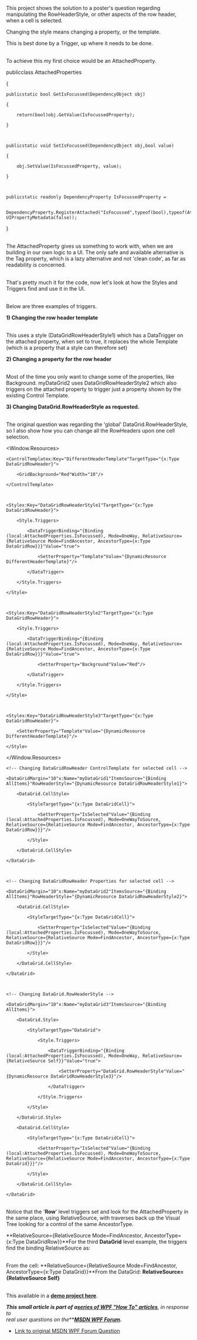 
<br><br>This project shows the solution to a poster's question regarding manipulating the RowHeaderStyle, or other aspects of the row header, when a cell is selected.  
  

Changing the style means changing a property, or the template.

This is best done by a Trigger, up where it needs to be done.

<br>To achieve this my first choice would be an AttachedProperty.  
  

publicclass AttachedProperties

{

    publicstatic bool GetIsFocussed(DependencyObject obj)

    {

        return(bool)obj.GetValue(IsFocussedProperty);

    }



    publicstatic void SetIsFocussed(DependencyObject obj,bool value)

    {

        obj.SetValue(IsFocussedProperty, value);

    }



    publicstatic readonly DependencyProperty IsFocussedProperty =

        DependencyProperty.RegisterAttached("IsFocussed",typeof(bool),typeof(AttachedProperties),new UIPropertyMetadata(false));

}
  
  
<br>The AttachedProperty gives us something to work with, when we are building in our own logic to a UI. The only safe and available alternative is the Tag property, which is a lazy alternative and not 'clean code', as far as readability is concerned.  
  
<br>That's pretty much it for the code, now let's look at how the Styles and Triggers find and use it in the UI.  
  
<br>Below are three examples of triggers.  
  
**1) Changing the row header template**  
  
<br>This uses a style (DataGridRowHeaderStyle1) which has a DataTrigger on the attached property, when set to true, it replaces the whole Template (which is a property that a style can therefore set)  
  
**2) Changing a property for the row header**  
  
<br>Most of the time you only want to change some of the properties, like Background. myDataGrid2 uses DataGridRowHeaderStyle2 which also triggers on the attached property to trigger just a property shown by the existing Control Template.



**3) Changing DataGrid.RowHeaderStyle as requested.**  
  
<br>The original question was regarding the 'global' DataGrid.RowHeaderStyle, so I also show how you can change all the RowHeaders upon one cell selection.
  

<Window.Resources>

    <ControlTemplatex:Key="DifferentHeaderTemplate"TargetType="{x:Type DataGridRowHeader}">

        <GridBackground="Red"Width="10"/>

    </ControlTemplate>



    <Stylex:Key="DataGridRowHeaderStyle1"TargetType="{x:Type DataGridRowHeader}">

        <Style.Triggers>

            <DataTriggerBinding="{Binding (local:AttachedProperties.IsFocussed), Mode=OneWay, RelativeSource={RelativeSource Mode=FindAncestor, AncestorType={x:Type DataGridRow}}}"Value="true">

                <SetterProperty="Template"Value="{DynamicResource DifferentHeaderTemplate}"/>

            </DataTrigger>

        </Style.Triggers>

    </Style>



    <Stylex:Key="DataGridRowHeaderStyle2"TargetType="{x:Type DataGridRowHeader}">

        <Style.Triggers>

            <DataTriggerBinding="{Binding (local:AttachedProperties.IsFocussed), Mode=OneWay, RelativeSource={RelativeSource Mode=FindAncestor, AncestorType={x:Type DataGridRow}}}"Value="true">

                <SetterProperty="Background"Value="Red"/>

            </DataTrigger>

        </Style.Triggers>

    </Style>



    <Stylex:Key="DataGridRowHeaderStyle3"TargetType="{x:Type DataGridRowHeader}">

        <SetterProperty="Template"Value="{DynamicResource DifferentHeaderTemplate}"/>

    </Style>

</Window.Resources>



<StackPanel>



    <!-- Changing DataGridRowHeader ControlTemplate for selected cell -->

    <DataGridMargin="10"x:Name="myDataGrid1"ItemsSource="{Binding AllItems}"RowHeaderStyle="{DynamicResource DataGridRowHeaderStyle1}">

        <DataGrid.CellStyle>

            <StyleTargetType="{x:Type DataGridCell}">

                <SetterProperty="IsSelected"Value="{Binding (local:AttachedProperties.IsFocussed), Mode=OneWayToSource, RelativeSource={RelativeSource Mode=FindAncestor, AncestorType={x:Type DataGridRow}}}"/>

            </Style>

        </DataGrid.CellStyle>

    </DataGrid>



    <!-- Changing DataGridRowHeader Properties for selected cell -->

    <DataGridMargin="10"x:Name="myDataGrid2"ItemsSource="{Binding AllItems}"RowHeaderStyle="{DynamicResource DataGridRowHeaderStyle2}">

        <DataGrid.CellStyle>

            <StyleTargetType="{x:Type DataGridCell}">

                <SetterProperty="IsSelected"Value="{Binding (local:AttachedProperties.IsFocussed), Mode=OneWayToSource, RelativeSource={RelativeSource Mode=FindAncestor, AncestorType={x:Type DataGridRow}}}"/>

            </Style>

        </DataGrid.CellStyle>

    </DataGrid>



    <!-- Changing DataGrid.RowHeaderStyle -->

    <DataGridMargin="10"x:Name="myDataGrid3"ItemsSource="{Binding AllItems}">

        <DataGrid.Style>

            <StyleTargetType="DataGrid">

                <Style.Triggers>

                    <DataTriggerBinding="{Binding (local:AttachedProperties.IsFocussed), Mode=OneWay, RelativeSource={RelativeSource Self}}"Value="true">

                        <SetterProperty="DataGrid.RowHeaderStyle"Value="{DynamicResource DataGridRowHeaderStyle3}"/>

                    </DataTrigger>

                </Style.Triggers>

            </Style>

        </DataGrid.Style>

        <DataGrid.CellStyle>

            <StyleTargetType="{x:Type DataGridCell}">

                <SetterProperty="IsSelected"Value="{Binding (local:AttachedProperties.IsFocussed), Mode=OneWayToSource, RelativeSource={RelativeSource Mode=FindAncestor, AncestorType={x:Type DataGrid}}}"/>

            </Style>

        </DataGrid.CellStyle>

    </DataGrid>

</StackPanel>

<br>Notice that the '**Row**' level triggers set and look for the AttachedProperty in the same place, using RelativeSource, with traverses back up the Visual Tree looking for a control of the same AncestorType.  
  
**RelativeSource={RelativeSource Mode=FindAncestor, AncestorType={x:Type DataGridRow}}**For the third **DataGrid** level example, the triggers find the binding RelativeSource as:  
  
<br>From the cell: **RelativeSource={RelativeSource Mode=FindAncestor, AncestorType={x:Type DataGrid}}**From the DataGrid: **RelativeSource={RelativeSource Self}**  
  
  
<br>This available in a [**demo project here**](http://code.msdn.microsoft.com/Changing-DataGrid-f0bbff36).<br>  
  
***This small article is part of a**[**series of WPF "How To" articles**](http://social.technet.microsoft.com/wiki/contents/articles/12346.wpfhowto-a-collection-of-helpful-short-articles.aspx)**, in response to<br> real user questions on the***[***MSDN WPF Forum***](http://social.msdn.microsoft.com/Forums/en/wpf)***.***

- [Link to original MSDN WPF Forum Question](http://social.msdn.microsoft.com/Forums/en/wpf/thread/ad62cc1b-77a3-4eac-b6e0-09e1bfbd1d0f)
